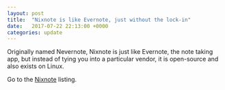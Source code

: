 ```yaml
---
layout: post
title:  "Nixnote is like Evernote, just without the lock-in"
date:   2017-07-22 22:13:00 +0000
categories: update
---
```


Originally named Nevernote, Nixnote is just like Evernote, the note taking
app, but instead of tying you into a particular vendor, it is open-source
and also exists on Linux.

Go to the <a href="/products/#Nixnote">Nixnote</a> listing.
